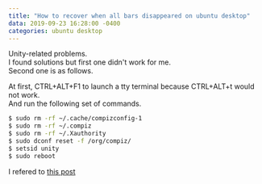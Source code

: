 ```yaml
---
title: "How to recover when all bars disappeared on ubuntu desktop"
data: 2019-09-23 16:28:00 -0400
categories: ubuntu desktop
---
```


Unity-related problems.  
I found solutions but first one didn't work for me.  
Second one is as follows.  

At first, CTRL+ALT+F1 to launch a tty terminal because CTRL+ALT+t would not work.  
And run the following set of commands.  
```bash
$ sudo rm -rf ~/.cache/compizconfig-1
$ sudo rm -rf ~/.compiz
$ sudo rm -rf ~/.Xauthority
$ sudo dconf reset -f /org/compiz/
$ setsid unity
$ sudo reboot
```

I refered to [this post][reference]

[reference]: https://www.faqforge.com/linux/ubuntu-sidebar-top-bar-disappeared-heres-can-bring-back


